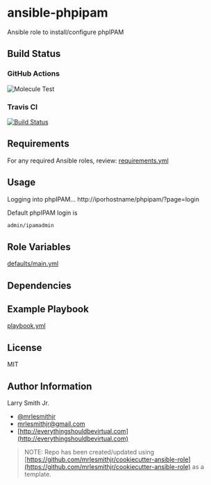 # ansible-phpipam

Ansible role to install/configure phpIPAM

## Build Status

### GitHub Actions

![Molecule Test](https://github.com/mrlesmithjr/ansible-phpipam/workflows/Molecule%20Test/badge.svg)

### Travis CI

[![Build Status](https://travis-ci.org/mrlesmithjr/ansible-phpipam.svg?branch=master)](https://travis-ci.org/mrlesmithjr/ansible-phpipam)

## Requirements

For any required Ansible roles, review:
[requirements.yml](requirements.yml)

## Usage

Logging into phpIPAM...
http://iporhostname/phpipam/?page=login

Default phpIPAM login is

```bash
admin/ipamadmin
```

## Role Variables

[defaults/main.yml](defaults/main.yml)

## Dependencies

## Example Playbook

[playbook.yml](playbook.yml)

## License

MIT

## Author Information

Larry Smith Jr.

- [@mrlesmithjr](https://twitter.com/mrlesmithjr)
- [mrlesmithjr@gmail.com](mailto:mrlesmithjr@gmail.com)
- [http://everythingshouldbevirtual.com](http://everythingshouldbevirtual.com)

> NOTE: Repo has been created/updated using [https://github.com/mrlesmithjr/cookiecutter-ansible-role](https://github.com/mrlesmithjr/cookiecutter-ansible-role) as a template.
